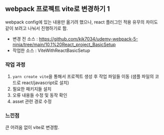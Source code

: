 ## webpack 프로젝트 vite로 변경하기 1

webpack config에 있는 내용만 옮기려 했으나, react 플러그인 적용 유무의 차이도 같이 보려고 나눠서 진행하기로 함.

- 변경 전 소스 : https://github.com/kjk7034/udemy-webpack-5-ninja/tree/main/10.1%20React_project_BasicSetup
- 작업한 소스 : ViteWithReactBasicSetup

### 작업 과정

1. `yarn create vite`을 통해서 프로젝트 생성 후 작업 파일들 이동 (샘플 파일의 코드로 react/javascript로 설치)
2. 필요한 패키지들 설치
3. 오류 내용들 수정 및 동작 확인
3. asset 관련 경로 수정

### 느낀점

큰 어려움 없이 vite로 변경함.